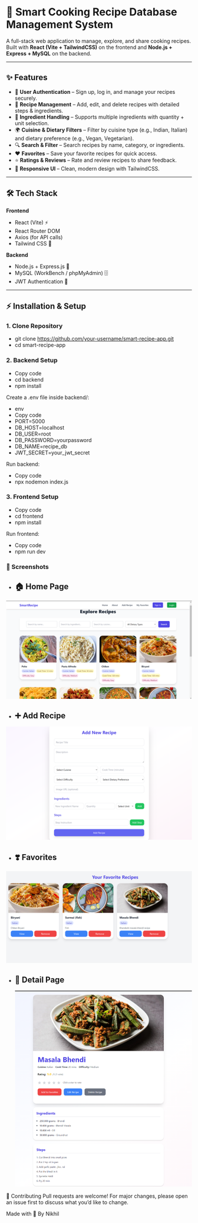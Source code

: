 # 🍳 Smart Cooking Recipe Database Management System

A full-stack web application to manage, explore, and share cooking recipes.  
Built with **React (Vite + TailwindCSS)** on the frontend and **Node.js + Express + MySQL** on the backend.  

---

## ✨ Features

- 🔐 **User Authentication** – Sign up, log in, and manage your recipes securely.
- 📖 **Recipe Management** – Add, edit, and delete recipes with detailed steps & ingredients.
- 🥗 **Ingredient Handling** – Supports multiple ingredients with quantity + unit selection.
- 🌍 **Cuisine & Dietary Filters** – Filter by cuisine type (e.g., Indian, Italian) and dietary preference (e.g., Vegan, Vegetarian).
- 🔍 **Search & Filter** – Search recipes by name, category, or ingredients.
- ❤️ **Favorites** – Save your favorite recipes for quick access.
- ⭐ **Ratings & Reviews** – Rate and review recipes to share feedback.
- 📱 **Responsive UI** – Clean, modern design with TailwindCSS.

---

## 🛠️ Tech Stack

**Frontend**  
- React (Vite) ⚡  
- React Router DOM  
- Axios (for API calls)  
- Tailwind CSS 🎨  

**Backend**  
- Node.js + Express.js 🚀  
- MySQL (WorkBench / phpMyAdmin) 🗄️  
- JWT Authentication 🔑  

---

## ⚡ Installation & Setup

### 1. Clone Repository
- git clone https://github.com/your-username/smart-recipe-app.git
- cd smart-recipe-app

### 2. Backend Setup
- Copy code
- cd backend
- npm install

Create a .env file inside backend/:
- env
- Copy code
- PORT=5000
- DB_HOST=localhost
- DB_USER=root
- DB_PASSWORD=yourpassword
- DB_NAME=recipe_db
- JWT_SECRET=your_jwt_secret

Run backend:
- Copy code
- npx nodemon index.js

### 3. Frontend Setup
- Copy code
- cd frontend
- npm install

Run frontend:
- Copy code
- npm run dev


### 📸 Screenshots

- ## 🏠 Home Page

![Home Page](https://github.com/NikhilPatil5720/Smart-Recipe-DBMS/blob/main/RecipeHomepage.png?raw=true)

- ## ➕ Add Recipe

![Recipe Add Page](https://github.com/NikhilPatil5720/Smart-Recipe-DBMS/blob/main/RecipeAddpage.png?raw=true)

- ## ❣️ Favorites

![Favorites Page](https://github.com/NikhilPatil5720/Smart-Recipe-DBMS/blob/main/RecipeFavpage.png?raw=true)

- ##  📄 Detail Page

  ![Detail Page](https://github.com/NikhilPatil5720/Smart-Recipe-DBMS/blob/main/RecipeDetailpage.png?raw=true)


🤝 Contributing
Pull requests are welcome! For major changes, please open an issue first to discuss what you’d like to change.


Made with 💖 By Nikhil


